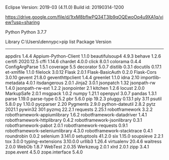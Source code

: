Eclipse
Version: 2019-03 (4.11.0)
Build id: 20190314-1200

https://drive.google.com/file/d/1txM8bflwPQ34T3lb9qOQEwoOq4u9XA1q/view?usp=sharing

Python
Python 3.7.7


Library
C:\Users\dennypc>pip list
Package                        Version
------------------------------ ---------
appdirs                        1.4.4
Appium-Python-Client           1.1.0
beautifulsoup4                 4.9.3
behave                         1.2.6
certifi                        2020.12.5
cffi                           1.14.6
chardet                        4.0.0
click                          8.0.1
colorama                       0.4.4
ConfigArgParse                 1.5.1
coverage                       5.5
decorator                      5.0.7
distlib                        0.3.1
docutils                       0.17.1
et-xmlfile                     1.1.0
filelock                       3.0.12
Flask                          2.0.1
Flask-BasicAuth                0.2.0
Flask-Cors                     3.0.10
gevent                         21.8.0
geventhttpclient               1.4.4
greenlet                       1.1.0
idna                           2.10
importlib-metadata             4.0.1
itsdangerous                   2.0.1
Jinja2                         3.0.1
jsonpatch                      1.32
jsonpath-rw                    1.4.0
jsonpath-rw-ext                1.2.2
jsonpointer                    2.1
kitchen                        1.2.6
locust                         2.0.0
MarkupSafe                     2.0.1
msgpack                        1.0.2
numpy                          1.21.1
openpyxl                       3.0.7
pandas                         1.3.1
parse                          1.19.0
parse-type                     0.5.2
pbr                            5.6.0
pip                            19.2.3
pluggy                         0.13.1
ply                            3.11
psutil                         5.8.0
py                             1.10.0
pycparser                      2.20
Pygments                       2.9.0
python-dateutil                2.8.2
pytz                           2021.1
pywin32                        301
pyzmq                          22.2.1
requests                       2.25.1
robotframework                 3.2.2
robotframework-appiumlibrary   1.6.2
robotframework-datadriver      1.4.1
robotframework-httplibrary     0.4.2
robotframework-jsonlibrary     0.3.1
robotframework-pabot           2.0.1
robotframework-requests        0.9.1
robotframework-seleniumlibrary 4.3.0
robotframework-stacktrace      0.4.1
roundrobin                     0.0.2
selenium                       3.141.0
setuptools                     41.2.0
six                            1.15.0
soupsieve                      2.2.1
tox                            3.0.0
typing-extensions              3.10.0.0
urllib3                        1.26.4
virtualenv                     20.4.6
waitress                       2.0.0
WebOb                          1.8.7
WebTest                        2.0.35
Werkzeug                       2.0.1
xlrd                           2.0.1
zipp                           3.4.1
zope.event                     4.5.0
zope.interface                 5.4.0



